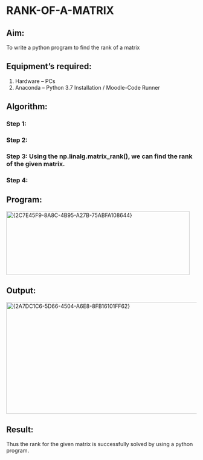 # RANK-OF-A-MATRIX
## Aim:
To write a python program to find the rank of a matrix
## Equipment’s required:
1. 	Hardware – PCs
2. 	Anaconda – Python 3.7 Installation / Moodle-Code Runner
## Algorithm:
### Step 1: 
### Step 2: 
### Step 3: Using the np.linalg.matrix_rank(), we can find the rank of the given matrix.
### Step 4: 
## Program:
<img width="485" height="168" alt="{2C7E45F9-8A8C-4B95-A27B-75ABFA108644}" src="https://github.com/user-attachments/assets/7000daae-4408-46c6-9210-ff1bb5a637e0" />

## Output:
<img width="844" height="295" alt="{2A7DC1C6-5D66-4504-A6E8-8FB16101FF62}" src="https://github.com/user-attachments/assets/0b078fda-9d11-45db-ae11-f41dc866518c" />

## Result:
Thus the rank for the given matrix is successfully solved by  using a python program.

